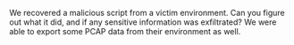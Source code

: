 We recovered a malicious script from a victim environment. Can you figure out what it did, and if any sensitive information was exfiltrated? We were able to export some PCAP data from their environment as well.